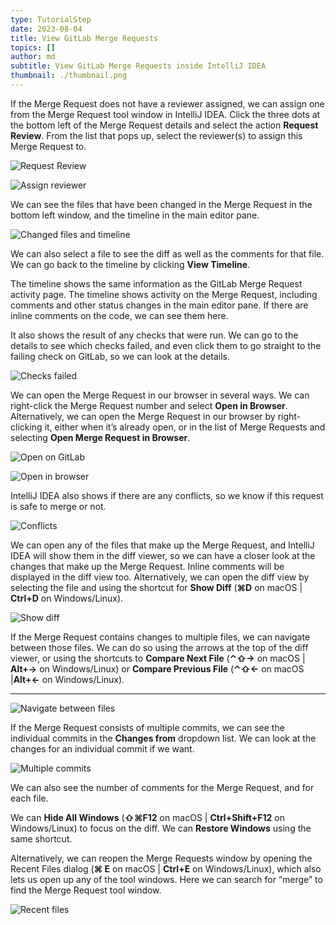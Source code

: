 ```yaml
---
type: TutorialStep
date: 2023-08-04
title: View GitLab Merge Requests
topics: []
author: md
subtitle: View GitLab Merge Requests inside IntelliJ IDEA
thumbnail: ./thumbnail.png
---
```


If the Merge Request does not have a reviewer assigned, we can assign one from the Merge Request tool window in IntelliJ IDEA. Click the three dots at the bottom left of the Merge Request details
and select the action **Request Review**. From the list that pops up, select the reviewer(s) to assign this Merge Request to.

![Request Review](request-review.png)

![Assign reviewer](assign-reviewer.png)

We can see the files that have been changed in the Merge Request in the bottom left window, and the timeline in the main editor pane.

![Changed files and timeline](changed-files.png)

We can also select a file to see the diff as well as the comments for that file. We can go back to the timeline by clicking **View Timeline**.

The timeline shows the same information as the GitLab Merge Request activity page. The timeline shows activity on the Merge Request, including comments and other status changes in the main editor pane. If there are inline comments on the code, we can see them here.

It also shows the result of any checks that were run. We can go to the details to see which checks failed, and even click them to go straight to the failing check on GitLab, so we can look at the details.

![Checks failed](checks.png)

We can open the Merge Request in our browser in several ways. We can right-click the Merge Request number and select **Open in Browser**. Alternatively, we can open the Merge Request in our browser by right-clicking it, either when it’s already open, or in the list of Merge Requests and selecting **Open Merge Request in Browser**.

![Open on GitLab](open-on-gitlab.png)

![Open in browser](open-in-browser.png)

IntelliJ IDEA also shows if there are any conflicts, so we know if this request is safe to merge or not.

![Conflicts](conflicts.png)

We can open any of the files that make up the Merge Request, and IntelliJ IDEA will show them in the diff viewer, so we can have a closer look at the changes that make up the Merge Request. Inline comments will be displayed in the diff view too. Alternatively, we can open the diff view by selecting the file and using the shortcut for **Show Diff** (**⌘D** on macOS | **Ctrl+D** on Windows/Linux).

![Show diff](diff.png)

If the Merge Request contains changes to multiple files, we can navigate between those files. We can do so using the arrows at the top of the diff viewer, or using the shortcuts to **Compare Next File** (**⌃⇧→** on macOS | **Alt+→** on Windows/Linux) or **Compare Previous File** (**⌃⇧←** on macOS |**Alt+←** on Windows/Linux).

---

![Navigate between files](navigate-between-files.png)

If the Merge Request consists of multiple commits, we can see the individual commits in the **Changes from** dropdown list. We can look at the changes for an individual commit if we want.

![Multiple commits](commits.png)

We can also see the number of comments for the Merge Request, and for each file.

We can **Hide All Windows** (**⇧⌘F12** on macOS | **Ctrl+Shift+F12** on Windows/Linux) to focus on the diff. We can **Restore Windows** using the same shortcut.

Alternatively, we can reopen the Merge Requests window by opening the Recent Files dialog (**⌘ E** on macOS | **Ctrl+E** on Windows/Linux), which also lets us open up any of the tool windows. Here we can search for “merge” to find the Merge Request tool window.

![Recent files](recent-files.png)
